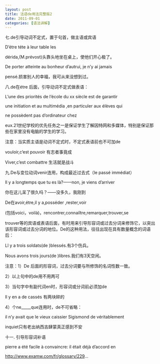```yaml
---
layout: post
title: 法语de用法完整版2
date: 2011-09-01
categories: [语法讲解]  
---
```


七.de引导动词不定式，置于句首，做主语或宾语

D’étre téte à leur table les

dérida,(M.prévost)头靠头地坐在桌上，使他们开心极了。

De porter atteinte au bonheur d’autrui, je n’y ai jamais

pensé.损害别人的幸福，我可从来没想到过。

八.de在étre 后面，引导动词不定式做表语：

L’une des priorités de l’école du xx siècle est de garantir

une initiation et au multimédia ,en particuler aux élèves qui

ne possèdent pas d’ordinateur chez

eux.21世纪学校的优先任务之一是保证学生了解因特网和多媒体，特别是保证那些在家里没有电脑的学生的学习。

注意：当实质主语是动词不定式时，不定式表语前也不可加de

vouloir,c’est pouvoir 有志者事竟成

Viver,c’est combattre 生活就是战斗

九.De与变位动词venir连用，构成最近过去式（le passé immédiat）

Il y a longtemps que tu es là?——non, je viens d’arriver

你在这儿呆了很久吗？——没多久，我刚到

De在avoir,étre,il y a,posséder ,rester,voir

(包括voici，voilà)，rencontrer,connaiître,remarquer,trouver,se

trouver等的宾语或表语后面，有时用来引导形容词或过去分词来修饰它，以突出该形容词或过去分词的地位。De的这种用法，往往出现在具有数量概念的词语后：

Ll y a trois soldats(de )blessés.有3个伤兵。

Nous avons trois jours(de )libres.我们有3天空闲。

注意：1）De 后面的形容词，过去分词要与所修饰的名词性数一致。

2）以上句中的de用不用两可

3）当句字中有副代词en时，形容词或分词前必须加de

ll y en a de cassés 有两块碎的

4）个ne_____que连用时，de不可省略：

il n’y avait que le vieux caissier Sigismond de véritablement

inquiet只有老出纳西吉肆蒙真正感到不安

十一. 引导形容词补语

pierre a été facile à convaincre: il était déjà d’accord en

http://www.examw.com/fr/glossary/229...

